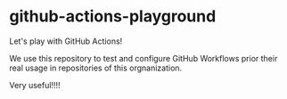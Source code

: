 # github-actions-playground

Let's play with GitHub Actions!

We use this repository to test and configure GitHub Workflows prior their real usage in repositories of this orgnanization.

Very useful!!!!
